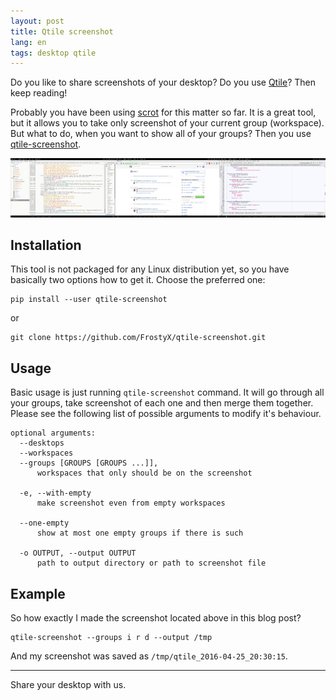 ```yaml
---
layout: post
title: Qtile screenshot
lang: en
tags: desktop qtile
---
```


Do you like to share screenshots of your desktop? Do you use [Qtile](http://qtile.org)? Then keep reading!

Probably you have been using [scrot](#) for this matter so far. It is a great tool, but it allows you to take only screenshot of your current group (workspace). But what to do, when you want to show all of your groups? Then you use [qtile-screenshot](#).

[![Example screenshot from FrostyX's laptop](/files/img/qtile-screenshot-thumb.png)](/files/img/qtile-screenshot-full.png)


## Installation

This tool is not packaged for any Linux distribution yet, so you have basically two options how to get it. Choose the preferred one:

	pip install --user qtile-screenshot

or

	git clone https://github.com/FrostyX/qtile-screenshot.git


## Usage

Basic usage is just running `qtile-screenshot` command. It will go through all your groups, take screenshot of each one and then merge them together. Please see the following list of possible arguments to modify it's behaviour.

	optional arguments:
	  --desktops
	  --workspaces
	  --groups [GROUPS [GROUPS ...]],
	      workspaces that only should be on the screenshot

	  -e, --with-empty
	      make screenshot even from empty workspaces

	  --one-empty
	      show at most one empty groups if there is such

	  -o OUTPUT, --output OUTPUT
	      path to output directory or path to screenshot file


## Example

So how exactly I made the screenshot located above in this blog post?

	qtile-screenshot --groups i r d --output /tmp

And my screenshot was saved as `/tmp/qtile_2016-04-25_20:30:15`.

---

Share your desktop with us.

